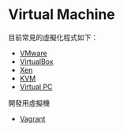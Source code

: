 Virtual Machine
===============

目前常見的虛擬化程式如下：

  * [VMware](http://www.vmware.com/)
  * [VirtualBox](https://www.virtualbox.org)
  * [Xen](http://www.xenproject.org/)
  * [KVM](http://www.linux-kvm.org/page/Main_Page)
  * [Virtual PC](http://windows.microsoft.com/en-US/windows7/install-and-use-windows-xp-mode-in-windows-7)

開發用虛擬機

  * [Vagrant](vagrant.md)
